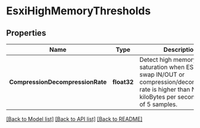 # EsxiHighMemoryThresholds

## Properties
Name | Type | Description | Notes
------------ | ------------- | ------------- | -------------
**CompressionDecompressionRate** | **float32** | Detect high memory saturation when ESXi host swap IN/OUT or compression/decompression rate is higher than N kiloBytes per second in 3 out of 5 samples. | [default to null]

[[Back to Model list]](../README.md#documentation-for-models) [[Back to API list]](../README.md#documentation-for-api-endpoints) [[Back to README]](../README.md)


